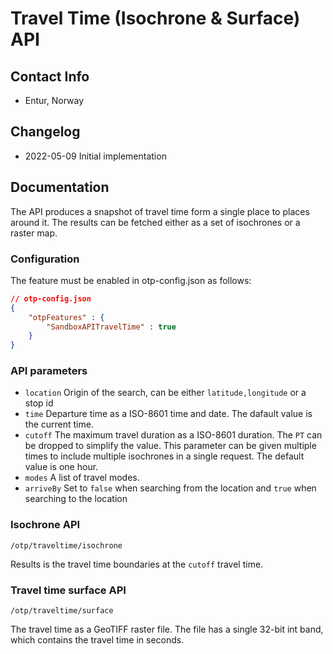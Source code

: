 # Travel Time (Isochrone & Surface) API

## Contact Info

- Entur, Norway

## Changelog

- 2022-05-09 Initial implementation

## Documentation

The API produces a snapshot of travel time form a single place to places around it. The results can
be fetched either as a set of isochrones or a raster map.

### Configuration

The feature must be enabled in otp-config.json as follows:

```JSON
// otp-config.json
{
    "otpFeatures" : {
        "SandboxAPITravelTime" : true
    }
}
```

### API parameters

- `location` Origin of the search, can be either `latitude,longitude` or a stop id
- `time` Departure time as a ISO-8601 time and date. The dafault value is the current time.
- `cutoff` The maximum travel duration as a ISO-8601 duration. The `PT` can be dropped to simplify the value. 
  This parameter can be given multiple times to include multiple isochrones in a single request.
  The default value is one hour.
- `modes` A list of travel modes.
- `arriveBy` Set to `false` when searching from the location and `true` when searching to the 
  location

### Isochrone API

`/otp/traveltime/isochrone`

Results is the travel time boundaries at the `cutoff` travel time.

### Travel time surface API

`/otp/traveltime/surface`

The travel time as a GeoTIFF raster file. The file has a single 32-bit int band, which contains the 
travel time in seconds.